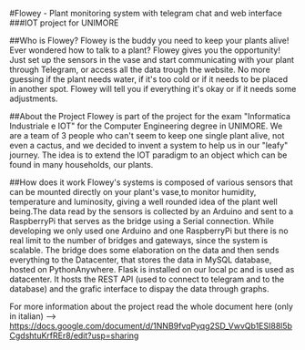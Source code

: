 #Flowey - Plant monitoring system with telegram chat and web interface
###IOT project for UNIMORE

##Who is Flowey?
Flowey is the buddy you need to keep your plants alive! Ever wondered how to talk to a plant? Flowey gives you the opportunity!
Just set up the sensors in the vase and start communicating with your plant through Telegram, or access all the data trough the website.
No more guessing if the plant needs water, if it's too cold or if it needs to be placed in another spot. Flowey will tell you if everything it's okay or if it needs some adjustments.

##About the Project
Flowey is part of the project for the exam "Informatica Industriale e IOT" for the Computer Engineering degree in UNIMORE.
We are a team of 3 people who can't seem to keep one single plant alive, not even a cactus, and we decided to invent a system to help us in our "leafy" journey.
The idea is to extend the IOT paradigm to an object which can be found in many households, our plants.

##How does it work
Flowey's systems is composed of various sensors that can be mounted directly on your plant's vase,to monitor humidity, temperature and luminosity, giving a well rounded idea of the plant well being.The data read by the sensors is collected by an Arduino and sent to a RaspberryPi that serves as the bridge using a Serial connection.
While developing we only used one Arduino and one RaspberryPi but there is no real limit to the number of bridges and gateways, since the system is scalable.
The bridge does some elaboration on the data and then sends everything to the Datacenter, that stores the data in MySQL database, hosted on PythonAnywhere.
Flask is installed on our local pc and is used as datacenter. It hosts the REST API (used to connect to telegram and to the database) and the grafic interface to dispay the data through graphs.



For more information about the project read the whole document here (only in italian) --> https://docs.google.com/document/d/1NNB9fvqPyqg2SD_VwvQb1ESI88l5bCgdshtuKrfREr8/edit?usp=sharing

